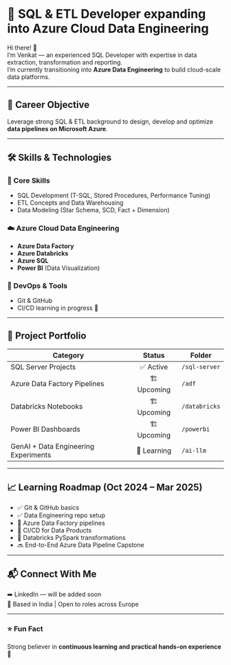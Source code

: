 # 🚀 SQL & ETL Developer expanding into Azure Cloud Data Engineering

Hi there! 👋  
I’m Venkat — an experienced SQL Developer with expertise in data extraction, transformation and reporting.  
I’m currently transitioning into **Azure Data Engineering** to build cloud-scale data platforms.

---

## 🎯 Career Objective
Leverage strong SQL & ETL background to design, develop and optimize **data pipelines on Microsoft Azure**.

---

## 🛠️ Skills & Technologies

### 📌 Core Skills
- SQL Development (T-SQL, Stored Procedures, Performance Tuning)
- ETL Concepts and Data Warehousing
- Data Modeling (Star Schema, SCD, Fact + Dimension)

### ☁️ Azure Cloud Data Engineering
- **Azure Data Factory**
- **Azure Databricks**
- **Azure SQL**
- **Power BI** (Data Visualization)

### 🔧 DevOps & Tools
- Git & GitHub
- CI/CD learning in progress 🚧

---

## 📂 Project Portfolio

| Category | Status | Folder |
|---------|:------:|--------|
| SQL Server Projects | ✅ Active | `/sql-server` |
| Azure Data Factory Pipelines | 🏗️ Upcoming | `/adf` |
| Databricks Notebooks | 🏗️ Upcoming | `/databricks` |
| Power BI Dashboards | 🏗️ Upcoming | `/powerbi` |
| GenAI + Data Engineering Experiments | 🔬 Learning | `/ai-llm` |

---

## 📈 Learning Roadmap (Oct 2024 – Mar 2025)

- ✅ Git & GitHub basics
- ✅ Data Engineering repo setup
- 🔄 Azure Data Factory pipelines
- 🔄 CI/CD for Data Products
- 🔄 Databricks PySpark transformations
- 🔜 End-to-End Azure Data Pipeline Capstone

---

## 📬 Connect With Me
➡️ LinkedIn — will be added soon  
📍 Based in India | Open to roles across Europe

---

### ⭐ Fun Fact
Strong believer in **continuous learning and practical hands-on experience** 🚀
